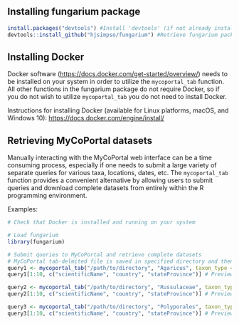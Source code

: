 Installing fungarium package
----------------------------

``` r
install.packages("devtools") #Install 'devtools' (if not already installed)
devtools::install_github("hjsimpso/fungarium") #Retrieve fungarium package from github repository and install
```

Installing Docker
-----------------

Docker software
(<a href="https://docs.docker.com/get-started/overview/" class="uri">https://docs.docker.com/get-started/overview/</a>)
needs to be installed on your system in order to utilize the
`mycoportal_tab` function. All other functions in the fungarium package
do not require Docker, so if you do not wish to utilize `mycoportal_tab`
you do not need to install Docker.

Instructions for installing Docker (available for Linux platforms,
macOS, and Windows 10):
<a href="https://docs.docker.com/engine/install/" class="uri">https://docs.docker.com/engine/install/</a>

Retrieving MyCoPortal datasets
------------------------------

Manually interacting with the MyCoPortal web interface can be a time
consuming process, especially if one needs to submit a large variety of
separate queries for various taxa, locations, dates, etc. The
`mycoportal_tab` function provides a convenient alternative by allowing
users to submit queries and download complete datasets from entirely
within the R programming environment.

Examples:

``` r
# Check that Docker is installed and running on your system

# Load fungarium
library(fungarium) 

# Submit queries to MyCoPortal and retrieve complete datasets
# MyCoPortal tab-delmited file is saved in specified directory and then imported into R as a data.frame
query1 <- mycoportal_tab("/path/to/directory", "Agaricus", taxon_type = "1", country = "United States", state="Minnesota", messages = F, rec_numb = F) 
query1[1:10, c("scientificName", "country", "stateProvince")] # Preview dataset

query2 <- mycoportal_tab("/path/to/directory", "Russulaceae", taxon_type = "2", country = "United States", state="Minnesota", messages = F, rec_numb = F) 
query2[1:10, c("scientificName", "country", "stateProvince")] # Preview dataset

query3 <- mycoportal_tab("/path/to/directory", "Polyporales", taxon_type = "4", country = "United States", state="Minnesota", messages = F, rec_numb = F) 
query3[1:10, c("scientificName", "country", "stateProvince")] # Preview dataset
```
